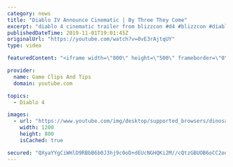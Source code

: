 ```yaml
---
category: news
title: "Diablo IV Announce Cinematic | By Three They Come"
excerpt: "diablo 4 cinematic trailer from blizzcon #d4 #blizzcon #diablo."
publishedDateTime: 2019-11-01T19:01:45Z
originalUrl: "https://youtube.com/watch?v=0vE3rAjtqUY"
type: video

featuredContent: "<iframe width=\"800\" height=\"500\" frameborder=\"0\" src=\"https://www.youtube.com/embed/0vE3rAjtqUY\" allow=\"accelerometer; autoplay; encrypted-media; gyroscope; picture-in-picture\" allowfullscreen></iframe>"

provider:
  name: Game Clips And Tips
  domain: youtube.com

topics:
  - Diablo 4

images:
  - url: "https://www.youtube.com/img/desktop/supported_browsers/dinosaur.png"
    width: 1200
    height: 800
    isCached: true

secured: "QXyaYYgCiWHlD9RBbB6b0J3hj9c0oD+dEUcNGHQKi2M//cQtzGBUOB6oCC2oo2jDNzvRlIKexngyVt3+jP/UqNm54Np92RGVDwFW3BkswnbTqPxkvEBxLm4fcaWfZiCeDAQMx2hB78GmrDvlz//hIYdRn8OXVx/e6NEcO/jBSGk+faanL0BoaB4izLDj1MFOFWO2Yr3KDohQJKC2UeLvnk3qlZoscsNPqHZxyeYbr8a4+t47Bnk6d+9xGwam9dL6sNXybSP3oPoloP6G/+CV9aWI4FAO1hgLzf7q3yP66DDkVg48zOYaEVX2Aes6/Dd/kcRyNOE406QI/DfuSSSKVefux1PQPFpFk3GyotNK+4R2BC2FpYWMecrBIxGXMPy9RIkByxi+gFdZKkMVo2okeg==;ep1k6TCLm1lZYmuzesZthQ=="
---
```


